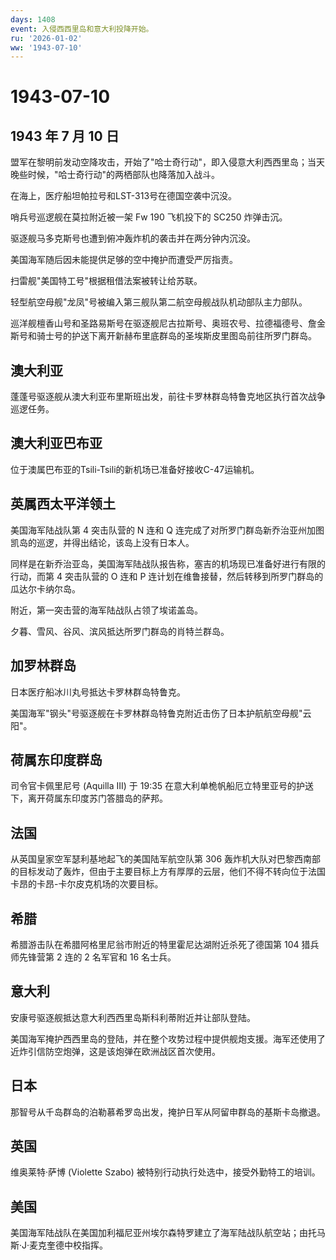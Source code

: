 ```yaml
---
days: 1408
event: 入侵西西里岛和意大利投降开始。
ru: '2026-01-02'
ww: '1943-07-10'
---
```


# 1943-07-10

## 1943 年 7 月 10 日

盟军在黎明前发动空降攻击，开始了"哈士奇行动"，即入侵意大利西西里岛；当天晚些时候，"哈士奇行动"的两栖部队也降落加入战斗。

在海上，医疗船坦帕拉号和LST-313号在德国空袭中沉没。

哨兵号巡逻舰在莫拉附近被一架 Fw 190 飞机投下的 SC250 炸弹击沉。

驱逐舰马多克斯号也遭到俯冲轰炸机的袭击并在两分钟内沉没。

美国海军随后因未能提供足够的空中掩护而遭受严厉指责。

扫雷舰"美国特工号"根据租借法案被转让给苏联。

轻型航空母舰"龙凤"号被编入第三舰队第二航空母舰战队机动部队主力部队。

巡洋舰檀香山号和圣路易斯号在驱逐舰尼古拉斯号、奥班农号、拉德福德号、詹金斯号和骑士号的护送下离开新赫布里底群岛的圣埃斯皮里图岛前往所罗门群岛。

## 澳大利亚

蓬蓬号驱逐舰从澳大利亚布里斯班出发，前往卡罗林群岛特鲁克地区执行首次战争巡逻任务。

## 澳大利亚巴布亚

位于澳属巴布亚的Tsili-Tsili的新机场已准备好接收C-47运输机。

## 英属西太平洋领土

美国海军陆战队第 4 突击队营的 N 连和 Q
连完成了对所罗门群岛新乔治亚州加图凯岛的巡逻，并得出结论，该岛上没有日本人。

同样是在新乔治亚岛，美国海军陆战队报告称，塞吉的机场现已准备好进行有限的行动，而第
4 突击队营的 O 连和 P
连计划在维鲁接替，然后转移到所罗门群岛的瓜达尔卡纳尔岛。

附近，第一突击营的海军陆战队占领了埃诺盖岛。

夕暮、雪风、谷风、滨风抵达所罗门群岛的肖特兰群岛。

## 加罗林群岛

日本医疗船冰川丸号抵达卡罗林群岛特鲁克。

美国海军"钢头"号驱逐舰在卡罗林群岛特鲁克附近击伤了日本护航航空母舰"云阳"。

## 荷属东印度群岛

司令官卡佩里尼号 (Aquilla III) 于 19:35
在意大利单桅帆船厄立特里亚号的护送下，离开荷属东印度苏门答腊岛的萨邦。

## 法国

从英国皇家空军瑟利基地起飞的美国陆军航空队第 306
轰炸机大队对巴黎西南部的目标发动了轰炸，但由于主要目标上方有厚厚的云层，他们不得不转向位于法国卡昂的卡昂-卡尔皮克机场的次要目标。

## 希腊

希腊游击队在希腊阿格里尼翁市附近的特里霍尼达湖附近杀死了德国第 104
猎兵师先锋营第 2 连的 2 名军官和 16 名士兵。

## 意大利

安康号驱逐舰抵达意大利西西里岛斯科利蒂附近并让部队登陆。

美国海军掩护西西里岛的登陆，并在整个攻势过程中提供舰炮支援。海军还使用了近炸引信防空炮弹，这是该炮弹在欧洲战区首次使用。

## 日本

那智号从千岛群岛的泊勒慕希罗岛出发，掩护日军从阿留申群岛的基斯卡岛撤退。

## 英国

维奥莱特·萨博 (Violette Szabo)
被特别行动执行处选中，接受外勤特工的培训。

## 美国

美国海军陆战队在美国加利福尼亚州埃尔森特罗建立了海军陆战队航空站；由托马斯·J·麦克奎德中校指挥。